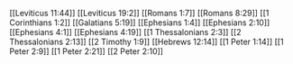 [[Leviticus 11:44]]
[[Leviticus 19:2]]
[[Romans 1:7]]
[[Romans 8:29]]
[[1 Corinthians 1:2]]
[[Galatians 5:19]]
[[Ephesians 1:4]]
[[Ephesians 2:10]]
[[Ephesians 4:1]]
[[Ephesians 4:19]]
[[1 Thessalonians 2:3]]
[[2 Thessalonians 2:13]]
[[2 Timothy 1:9]]
[[Hebrews 12:14]]
[[1 Peter 1:14]]
[[1 Peter 2:9]]
[[1 Peter 2:21]]
[[2 Peter 2:10]]
